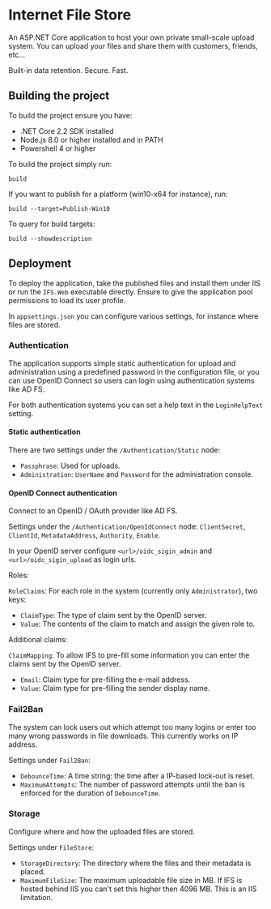 # Internet File Store

An ASP.NET Core application to host your own private small-scale upload system. You can upload your files and share them
with customers, friends, etc...

Built-in data retention. Secure. Fast.

## Building the project

To build the project ensure you have:

- .NET Core 2.2 SDK installed
- Node.js 8.0 or higher installed and in PATH
- Powershell 4 or higher

To build the project simply run:

    build

If you want to publish for a platform (win10-x64 for instance), run:

    build --target=Publish-Win10

To query for build targets:

    build --showdescription

## Deployment

To deploy the application, take the published files and install them under IIS or run the `IFS.Web` executable directly.
Ensure to give the application pool permissions to load its user profile.

In `appsettings.json` you can configure various settings, for instance where files are stored.

### Authentication

The application supports simple static authentication for upload and administration using a predefined password in the
configuration file,
or you can use OpenID Connect so users can login using authentication systems like AD FS.

For both authentication systems you can set a help text in the `LoginHelpText` setting.

#### Static authentication

There are two settings under the `/Authentication/Static` node:

- `Passphrase`: Used for uploads.
- `Administration`: `UserName` and `Password` for the administration console.

#### OpenID Connect authentication

Connect to an OpenID / OAuth provider like AD FS.

Settings under the `/Authentication/OpenIdConnect`
node: `ClientSecret`, `ClientId`, `MetadataAddress`, `Authority`, `Enable`.

In your OpenID server configure `<url>/oidc_sigin_admin` and `<url>/oidc_sigin_upload` as login urls.

Roles:

`RoleClaims`: For each role in the system (currently only `Administrator`), two keys:

- `ClaimType`: The type of claim sent by the OpenID server.
- `Value`: The contents of the claim to match and assign the given role to.

Additional claims:

`ClaimMapping`: To allow IFS to pre-fill some information you can enter the claims sent by the OpenID server.

- `Email`: Claim type for pre-filling the e-mail address.
- `Value`: Claim type for pre-filling the sender display name.

### Fail2Ban

The system can lock users out which attempt too many logins or enter too many wrong passwords in file downloads. This
currently works on IP address.

Settings under `Fail2Ban`:

- `DebounceTime`: A time string: the time after a IP-based lock-out is reset.
- `MaximumAttempts`: The number of password attempts until the ban is enforced for the duration of `DebounceTime`.

### Storage

Configure where and how the uploaded files are stored.

Settings under `FileStore`:

- `StorageDirectory`: The directory where the files and their metadata is placed.
- `MaximumFileSize`: The maximum uploadable file size in MB. If IFS is hosted behind IIS you can't set this higher then
  4096 MB. This is an IIS limitation.
